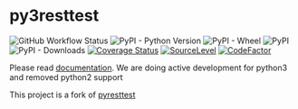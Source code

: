 py3resttest
==========
![GitHub Workflow Status](https://img.shields.io/github/workflow/status/abhijo89-to/resttest3/Python%20package) 
![PyPI - Python Version](https://img.shields.io/pypi/pyversions/resttest3)
![PyPI - Wheel](https://img.shields.io/pypi/wheel/resttest3)
![PyPI](https://img.shields.io/pypi/v/resttest3)
![PyPI - Downloads](https://img.shields.io/pypi/dm/resttest3)
[![Coverage Status](https://coveralls.io/repos/github/abhijo89-to/resttest3/badge.svg)](https://coveralls.io/github/abhijo89-to/resttest3)
[![SourceLevel](https://app.sourcelevel.io/github/abhijo89-to/py3resttest.svg)](https://app.sourcelevel.io/github/abhijo89-to/py3resttest)
[![CodeFactor](https://www.codefactor.io/repository/github/abhijo89-to/resttest3/badge)](https://www.codefactor.io/repository/github/abhijo89-to/resttest3)


Please read [documentation](https://abhijo89-to.github.io/py3resttest/). We are doing active development for python3 and removed python2 support 

This project is a fork of [pyresttest](https://github.com/svanoort/pyresttest)
